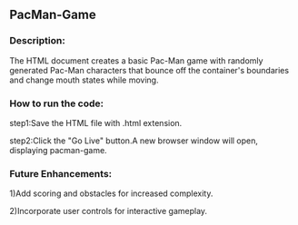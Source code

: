 ## PacMan-Game

### Description:

The HTML document creates a basic Pac-Man game with randomly generated Pac-Man characters that bounce off the container's boundaries and change mouth states while moving.

### How to run the code:

step1:Save the HTML file with .html extension.

step2:Click the "Go Live" button.A new browser window will open, displaying pacman-game.
### Future Enhancements:

1)Add scoring and obstacles for increased complexity.

2)Incorporate user controls for interactive gameplay.




